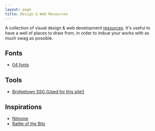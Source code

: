 ```yaml
---
layout: page
title: Design & Web Resources
---
```


A collection of visual design & web development [resources](..). It's useful to have a well of places to draw from, in order to imbue your works with as much swag as possible.

## Fonts
- [04 fonts](http://www.04.jp.org/)

## Tools
- [Bridgetown SSG (Used for this site!)](https://www.bridgetownrb.com)

## Inspirations
- [Nitrome](https://www.nitrome.com/)
- [Battle of the Bits](https://battleofthebits.com/)
